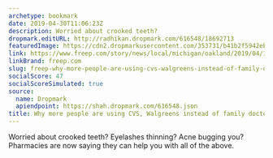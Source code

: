 ```yaml
---
archetype: bookmark
date: 2019-04-30T11:06:23Z
description: Worried about crooked teeth?
dropmark.editURL: http://radhikan.dropmark.com/616548/18692713
featuredImage: https://cdn2.dropmarkusercontent.com/353731/b41b2f5942ebcbd60c20adefbdf6678267306928503c43ca4164b5b9714824f1/thumbnail/3546d01b-e696-4474-9ea9-fd185336de86-minuteclinic_041219_kpm_197.jpg?Expires=1557430062&Signature=kNoBYUD6-SXwuP0IZrLHCCjuzbAghdjwHZWfspUM6CL2BghjGEeQP7VmYAURPbi7xYIDxLlC0eRTKMfE0wF1jKiOq01nmxLkrNgZCdtTgTcIHpHZOM6o3Blq0cGHRuXQvjvyYgEdjlIos~SJ0kLCZhjBEY2ZwjbYsY0Zq2LZI2~fNyNw9djsOyb4lqjj~BwncMgA3SIp6yjMB7~B14WoYqcE0-C4-vOacW7E4Y~iQf9KQzcubjkkFzAWku02k8Xm1ycHwZ8GqW2xFc52-DnpdK5hrccyG1jdtrcN9O~9E7h~Ysb732Aok8JDz6X1RketZuixDhvXKrfHoCd79lNcRw__&Key-Pair-Id=APKAITQYWVEN757ZA4KQ
link: https://www.freep.com/story/news/local/michigan/oakland/2019/04/17/pharmacy-cvs-minute-clinic-walgreens-doctor/3421057002/
linkBrand: freep.com
slug: freep-why-more-people-are-using-cvs-walgreens-instead-of-family-doctor
socialScore: 47
socialScoreSimulated: true
source:
  name: Dropmark
  apiendpoint: https://shah.dropmark.com/616548.json
title: Why more people are using CVS, Walgreens instead of family doctor
---
```

Worried about crooked teeth? Eyelashes thinning? Acne bugging you? Pharmacies are now saying they can help you with all of the above.